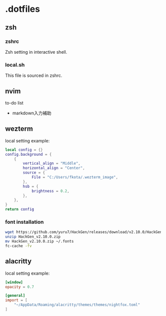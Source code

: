 # .dotfiles

## zsh
### zshrc
Zsh setting in interactive shell.

### local.sh
This file is sourced in zshrc.

## nvim
to-do list
- markdown入力補助

## wezterm
local setting example:
```.wezterm_local.lua
local config = {}
config.background = {
    {
        vertical_align = "Middle",
        horizontal_align = "Center",
        source = {
            File = "C:/Users/fkota/.wezterm_image",
        },
        hsb = {
            brightness = 0.2,
        },
    },
}
return config
```
### font installation
```sh
wget https://github.com/yuru7/HackGen/releases/download/v2.10.0/HackGen_v2.10.0.zip
unzip HackGen_v2.10.0.zip
mv HackGen_v2.10.0.zip ~/.fonts
fc-cache -fv
```

## alacritty
local setting example:
```local.toml
[window]
opacity = 0.7

[general]
import = [
    "~/AppData/Roaming/alacritty/themes/themes/nightfox.toml"
]
```
